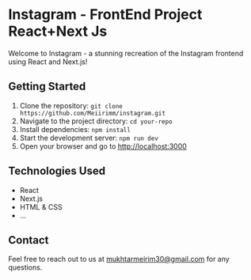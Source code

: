 # Instagram - FrontEnd Project React+Next Js 

Welcome to Instagram - a stunning recreation of the Instagram frontend using React and Next.js!



## Getting Started

1. Clone the repository: `git clone https://github.com/Meiirimm/instagram.git`
2. Navigate to the project directory: `cd your-repo`
3. Install dependencies: `npm install`
4. Start the development server: `npm run dev`
5. Open your browser and go to [http://localhost:3000](http://localhost:3000)

## Technologies Used

- React
- Next.js
- HTML & CSS
- ...


## Contact

Feel free to reach out to us at [mukhtarmeirim30@gmail.com](mailto:your-email@example.com) for any questions.

